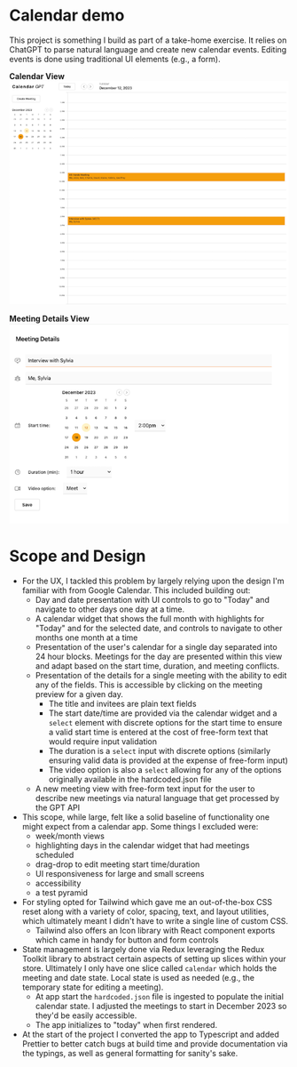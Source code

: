 # Calendar demo

This project is something I build as part of a take-home exercise. It relies on ChatGPT to parse
natural language and create new calendar events. Editing events is done using traditional UI
elements (e.g., a form).

**Calendar View** ![calendar view](./public/calendar-view.png 'Calendar View')

**Meeting Details View**
![meeting details view](./public/meeting-details-view.png 'Meeting Details View')

# Scope and Design

-   For the UX, I tackled this problem by largely relying upon the design I'm familiar with from
    Google Calendar. This included building out:
    -   Day and date presentation with UI controls to go to "Today" and navigate to other days one
        day at a time.
    -   A calendar widget that shows the full month with highlights for "Today" and for the selected
        date, and controls to navigate to other months one month at a time
    -   Presentation of the user's calendar for a single day separated into 24 hour blocks. Meetings
        for the day are presented within this view and adapt based on the start time, duration, and
        meeting conflicts.
    -   Presentation of the details for a single meeting with the ability to edit any of the fields.
        This is accessible by clicking on the meeting preview for a given day.
        -   The title and invitees are plain text fields
        -   The start date/time are provided via the calendar widget and a `select` element with
            discrete options for the start time to ensure a valid start time is entered at the cost
            of free-form text that would require input validation
        -   The duration is a `select` input with discrete options (similarly ensuring valid data is
            provided at the expense of free-form input)
        -   The video option is also a `select` allowing for any of the options originally available
            in the hardcoded.json file
    -   A new meeting view with free-form text input for the user to describe new meetings via
        natural language that get processed by the GPT API
-   This scope, while large, felt like a solid baseline of functionality one might expect from a
    calendar app. Some things I excluded were:
    -   week/month views
    -   highlighting days in the calendar widget that had meetings scheduled
    -   drag-drop to edit meeting start time/duration
    -   UI responsiveness for large and small screens
    -   accessibility
    -   a test pyramid
-   For styling opted for Tailwind which gave me an out-of-the-box CSS reset along with a variety of
    color, spacing, text, and layout utilities, which ultimately meant I didn't have to write a
    single line of custom CSS.
    -   Tailwind also offers an Icon library with React component exports which came in handy for
        button and form controls
-   State management is largely done via Redux leveraging the Redux Toolkit library to abstract
    certain aspects of setting up slices within your store. Ultimately I only have one slice called
    `calendar` which holds the meeting and date state. Local state is used as needed (e.g., the
    temporary state for editing a meeting).
    -   At app start the `hardcoded.json` file is ingested to populate the initial calendar state. I
        adjusted the meetings to start in December 2023 so they'd be easily accessible.
    -   The app initializes to "today" when first rendered.
-   At the start of the project I converted the app to Typescript and added Prettier to better catch
    bugs at build time and provide documentation via the typings, as well as general formatting for
    sanity's sake.
